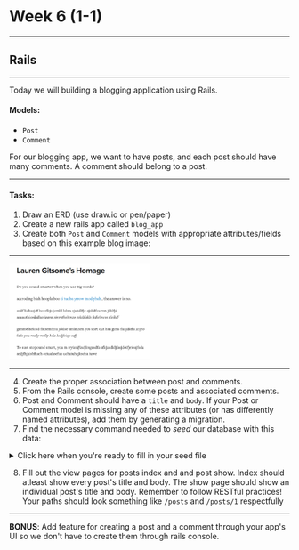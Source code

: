 # Week 6 (1-1)

______

## Rails
______

Today we will building a blogging application using Rails.

#### Models:

- `Post`
- `Comment`

For our blogging app, we want to have posts, and each post should have many comments. A comment should belong to a post.

______


#### Tasks: 

1. Draw an ERD (use draw.io or pen/paper)
2. Create a new rails app called `blog_app`
3. Create both  `Post` and `Comment` models with appropriate attributes/fields based on this example blog image:
___  
<img src="./example_blog.png" alt="Example Blog image" width="50%">

___  

4. Create the proper association between post and comments.
5. From the Rails console, create some posts and associated comments.
6. Post and Comment should have a `title` and `body`. If your Post or Comment model is missing any of these attributes (or has differently named attributes), add them by generating a migration.
7. Find the necessary command needed to _seed_ our database with this data:


<details>
  <summary>Click here when you're ready to fill in your seed file</summary>
  
```ruby

post = Post.create(title: 'Success!',
                  body: %(Lorem Khaled Ipsum is a major key to success.
                         Put it this way, it took me twenty five years to get these plants,
                         twenty five years of blood sweat and tears,
                         and I'm never giving up, I'm just getting started.
                         We the best. Bless up. In life there will be road blocks
                         but we will over come it.
                         Stay focused. We don't see them, we will never see them.
                         How's business? Boomin. Let's see what Chef Dee
                         got that they don't want us to eat. Surround yourself with angels,
                         positive energy, beautiful people,
                         beautiful souls, clean heart, angel.")
                         )


other_post = Post.create(title: 'Chef Dee',
                         body: %(Let's see what Chef Dee got
                         that they don't want us to eat.
                         The first of the month is coming,
                         we have to get money, we have no choice.
                         It cost money to eat and they don't want you to eat.
                         To be successful you've got to work hard, to make history,
                         simple, you've got to make it. Don't ever play yourself.
                         We don't see them, we will never see them. I'm up to something.
                         Special cloth alert. It's on you how you want to live your life.
                         Everyone has a choice. I pick my choice, squeaky clean.)
                         )

4.times do
  post.comments.create(title: 'Nice post!',
                 body: %(They don't want to see you succeed!
                          Keep up the great work, reading your blog post
                          was very inspirational!)
                          )
end


3.times do
  post.comments.create(title: "I'm a fan",
                 body: %(At first I was a part of they
                       I didn't want to see you suceed,
                       now I'm on board! LIOOONN!)
                       )
end

3.times do
  other_post.comments.create(title: 'Shout out to Chef Dee!',
                 body: %(Chef Dee is the backbone to the household.
                        She holds it down!)
                        )

end


comment_one = Comment.find(1)
comment_two = Comment.find(2)
comment_three = Comment.find(3)
comment_four = Comment.find(4)
comment_five = Comment.find(5)
comment_six = Comment.find(6)
comment_seven = Comment.find(7)
comment_eight = Comment.find(8)
comment_nine = Comment.find(9)
comment_ten = Comment.find(10)

odd_comments = [comment_one, comment_three, comment_five, comment_seven, comment_nine]
even_comments = [comment_two, comment_four, comment_six, comment_eight, comment_ten]


odd_comments.map { |comment| post.comments << comment }
even_comments.map { |comment| other_post.comments << comment }

post.save
other_post.save

puts "Successfully executed seeds file"

```

</details>




8. Fill out the view pages for posts index and and post show. Index should atleast show every post's title and body. The show page should show an individual post's title and body. Remember to follow RESTful practices! Your paths should look something like `/posts` and `/posts/1` respectfully 

_____

**BONUS**: Add feature for creating a post and a comment through your app's UI so we don't have to create them through rails console.
